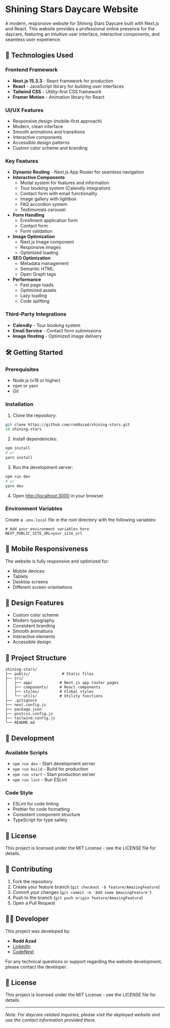 # Shining Stars Daycare Website

A modern, responsive website for Shining Stars Daycare built with Next.js and React. This website provides a professional online presence for the daycare, featuring an intuitive user interface, interactive components, and seamless user experience.

## 🚀 Technologies Used

### Frontend Framework
- **Next.js 15.3.3** - React framework for production
- **React** - JavaScript library for building user interfaces
- **Tailwind CSS** - Utility-first CSS framework
- **Framer Motion** - Animation library for React

### UI/UX Features
- Responsive design (mobile-first approach)
- Modern, clean interface
- Smooth animations and transitions
- Interactive components
- Accessible design patterns
- Custom color scheme and branding

### Key Features
- **Dynamic Routing** - Next.js App Router for seamless navigation
- **Interactive Components**
  - Modal system for features and information
  - Tour booking system (Calendly integration)
  - Contact form with email functionality
  - Image gallery with lightbox
  - FAQ accordion system
  - Testimonials carousel
- **Form Handling**
  - Enrollment application form
  - Contact form
  - Form validation
- **Image Optimization**
  - Next.js Image component
  - Responsive images
  - Optimized loading
- **SEO Optimization**
  - Metadata management
  - Semantic HTML
  - Open Graph tags
- **Performance**
  - Fast page loads
  - Optimized assets
  - Lazy loading
  - Code splitting

### Third-Party Integrations
- **Calendly** - Tour booking system
- **Email Service** - Contact form submissions
- **Image Hosting** - Optimized image delivery

## 🛠️ Getting Started

### Prerequisites
- Node.js (v18 or higher)
- npm or yarn
- Git

### Installation

1. Clone the repository:
```bash
git clone https://github.com/roddazad/shining-stars.git
cd shining-stars
```

2. Install dependencies:
```bash
npm install
# or
yarn install
```

3. Run the development server:
```bash
npm run dev
# or
yarn dev
```

4. Open [http://localhost:3000](http://localhost:3000) in your browser.

### Environment Variables

Create a `.env.local` file in the root directory with the following variables:
```env
# Add your environment variables here
NEXT_PUBLIC_SITE_URL=your_site_url
```

## 📱 Mobile Responsiveness

The website is fully responsive and optimized for:
- Mobile devices
- Tablets
- Desktop screens
- Different screen orientations

## 🎨 Design Features

- Custom color scheme
- Modern typography
- Consistent branding
- Smooth animations
- Interactive elements
- Accessible design

## 📂 Project Structure

```
shining-stars/
├── public/              # Static files
├── src/
│   ├── app/            # Next.js app router pages
│   ├── components/     # React components
│   ├── styles/         # Global styles
│   └── utils/          # Utility functions
├── .gitignore
├── next.config.js
├── package.json
├── postcss.config.js
├── tailwind.config.js
└── README.md
```

## 🔧 Development

### Available Scripts

- `npm run dev` - Start development server
- `npm run build` - Build for production
- `npm run start` - Start production server
- `npm run lint` - Run ESLint

### Code Style

- ESLint for code linting
- Prettier for code formatting
- Consistent component structure
- TypeScript for type safety

## 📄 License

This project is licensed under the MIT License - see the LICENSE file for details.

## 👥 Contributing

1. Fork the repository
2. Create your feature branch (`git checkout -b feature/AmazingFeature`)
3. Commit your changes (`git commit -m 'Add some AmazingFeature'`)
4. Push to the branch (`git push origin feature/AmazingFeature`)
5. Open a Pull Request

## 👨‍💻 Developer

This project was developed by:
- **Rodd Azad**
- [LinkedIn](https://www.linkedin.com/in/roddazad)
- [CodeNest](https://code-nest.dev)

For any technical questions or support regarding the website development, please contact the developer.

## 📄 License

This project is licensed under the MIT License - see the LICENSE file for details.

---

*Note: For daycare-related inquiries, please visit the deployed website and use the contact information provided there.*
